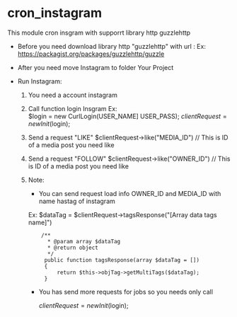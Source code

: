 # cron_instagram
This module cron insgram with supporrt library http guzzlehttp

- Before you need download library http "guzzlehttp" with url :
 Ex: https://packagist.org/packages/guzzlehttp/guzzle

- After you need move Instagram to folder Your Project 

- Run Instagram:
    
    1. You need a account instagram
    2. Call function login Insgram
        Ex:  
         $login = new CurlLogin(USER_NAME] USER_PASS);
         $clientRequest = new Init($login);
         
    3. Send a request "LIKE"
         $clientRequest->like("MEDIA_ID") // This is ID of a media post you need like
    
    4. Send a request "FOLLOW"
       $clientRequest->like("OWNER_ID") // This is ID of a media post you need like    
    
    5. Note: 
        + You can send request load info OWNER_ID and MEDIA_ID with name hastag of instagram
     
         Ex: 
               $dataTag = $clientRequest->tagsResponse("[Array data tags name]")    
        
               /**
                 * @param array $dataTag
                 * @return object
                 */
                public function tagsResponse(array $dataTag = [])
                {
                    return $this->objTag->getMultiTags($dataTag);
                }
        + You has send more requests for jobs so you needs only call
        
            $clientRequest = new Init($login);